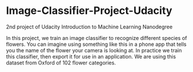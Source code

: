 # Image-Classifier-Project-Udacity
2nd project of Udacity Introduction to Machine Learning Nanodegree

In this project, we train an image classifier to recognize different species of flowers. You can imagine using something like this in a phone app that tells you the name of the flower your camera is looking at. In practice we train this classifier, then export it for use in an application. We are using this dataset from Oxford of 102 flower categories.
